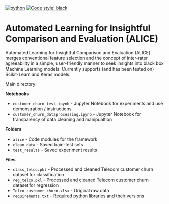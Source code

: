 [![python](https://img.shields.io/badge/Python-3.9-3776AB.svg?style=flat&logo=python&logoColor=white)](https://www.python.org)
[![Code style: black](https://img.shields.io/badge/code%20style-black-000000.svg)](https://github.com/psf/black)

# **A**utomated **L**earning for **I**nsightful **C**omparison and **E**valuation (ALICE)
Automated Learning for Insightful Comparison and Evaluation (ALICE) merges conventional feature selection and the concept of inter-rater agreeability in a simple, user-friendly manner to seek insights into black box Machine Learning models. Currently supports (and has been tested on) Scikit-Learn and Keras models.

Main directory:

**Notebooks**<br>
- `customer_churn_test.ipynb` - Jupyter Notebook for experiments and use demonstration / instructions
- `customer_churn_dataprocessing.ipynb` - Jupyter Notebook for transparency of data cleaning and manipualtion

**Folders**<br>
- `alice` - Code modules for the framework
- `clean_data` - Saved train-test sets
- `test_results` - Saved experiment results

**Files**<br>
- `class_telco.pkl` - Processed and cleaned Telecom customer churn dataset for classification
- `reg_telco.pkl` - Processed and cleaned Telecom customer churn dataset for regression
- `Telco_customer_churn.xlsx` - Original raw data
- `requirements.txt` - Required python libraries and their versions
